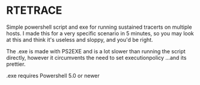 # RTETRACE
Simple powershell script and exe for running sustained tracerts on multiple hosts. 
I made this for a very specific scenario in 5 minutes, so you may look at this and think it's useless and sloppy, and you'd be right.



The .exe is made with PS2EXE and is a lot slower than running the script directly, however it circumvents the need to set executionpolicy
...and its prettier.

.exe requires Powershell 5.0 or newer

